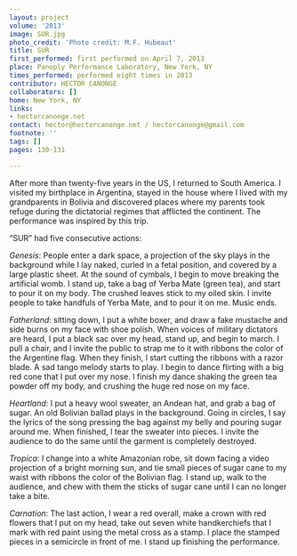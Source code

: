 ```yaml
---
layout: project
volume: '2013'
image: SUR.jpg
photo_credit: 'Photo credit: M.F. Hubeaut'
title: SUR
first_performed: first performed on April 7, 2013
place: Panoply Performance Laboratory, New York, NY
times_performed: performed eight times in 2013
contributor: HECTOR CANONGE
collaborators: []
home: New York, NY
links:
- hectorcanonge.net
contact: hector@hectorcanonge.net / hectorcanonge@gmail.com
footnote: ''
tags: []
pages: 130-131

---
```


After more than twenty-five years in the US, I returned to South America. I visited my birthplace in Argentina, stayed in the house where I lived with my grandparents in Bolivia and discovered places where my parents took refuge during the dictatorial regimes that afflicted the continent. The performance was inspired by this trip.

“SUR” had five consecutive actions:

_Genesis_: People enter a dark space, a projection of the sky plays in the background while I lay naked, curled in a fetal position, and covered by a large plastic sheet. At the sound of cymbals, I begin to move breaking the artificial womb. I stand up, take a bag of Yerba Mate (green tea), and start to pour it on my body. The crushed leaves stick to my oiled skin. I invite people to take handfuls of Yerba Mate, and to pour it on me. Music ends.

_Fatherland_: sitting down, I put a white boxer, and draw a fake mustache and side burns on my face with shoe polish. When voices of military dictators are heard, I put a black sac over my head, stand up, and begin to march. I pull a chair, and I invite the public to strap me to it with ribbons the color of the Argentine flag. When they finish, I start cutting the ribbons with a razor blade. A sad tango melody starts to play. I begin to dance flirting with a big red cone that I put over my nose. I finish my dance shaking the green tea powder off my body, and crushing the huge red nose on my face.

_Heartland_: I put a heavy wool sweater, an Andean hat, and grab a bag of sugar. An old Bolivian ballad plays in the background. Going in circles, I say the lyrics of the song pressing the bag against my belly and pouring sugar around me. When finished, I tear the sweater into pieces. I invite the audience to do the same until the garment is completely destroyed.

_Tropica_: I change into a white Amazonian robe, sit down facing a video projection of a bright morning sun, and tie small pieces of sugar cane to my waist with ribbons the color of the Bolivian flag. I stand up, walk to the audience, and chew with them the sticks of sugar cane until I can no longer take a bite.

_Carnation_: The last action, I wear a red overall, make a crown with red flowers that I put on my head, take out seven white handkerchiefs that I mark with red paint using the metal cross as a stamp. I place the stamped pieces in a semicircle in front of me. I stand up finishing the performance.
